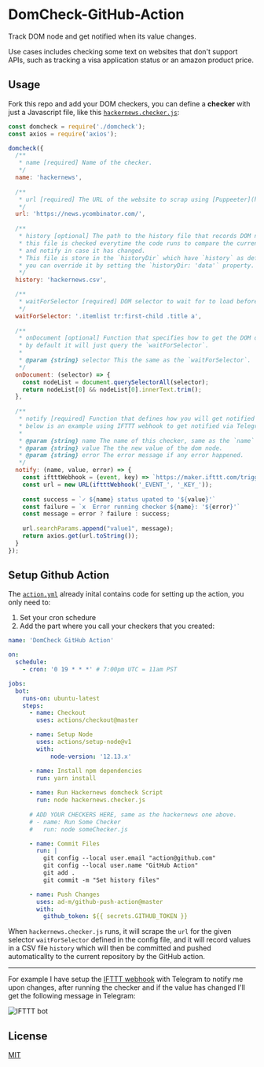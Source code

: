 # DomCheck-GitHub-Action

Track DOM node and get notified when its value changes.  

Use cases includes checking some text on websites that don\'t support APIs, such as tracking a visa application status or an amazon product price.

## Usage
Fork this repo and add your DOM checkers, you can define a **checker** with just a Javascript file, like this [`hackernews.checker.js`](https://github.com/zianwar/domcheck-github-action/blob/master/hackernews.checker.js):
```js
const domcheck = require('./domcheck');
const axios = require('axios');

domcheck({
  /**
   * name [required] Name of the checker.
   */
  name: 'hackernews',
  
  /**
   * url [required] The URL of the website to scrap using [Puppeeter](https://developers.google.com/web/tools/puppeteer)
   */
  url: 'https://news.ycombinator.com/',
  
  /**
   * history [optional] The path to the history file that records DOM node values,
   * this file is checked everytime the code runs to compare the current value against old values,
   * and notify in case it has changed.
   * This file is store in the `historyDir` which have `history` as default folder name,
   * you can override it by setting the `historyDir: 'data'` property.
   */
  history: 'hackernews.csv',

  /**
   * waitForSelector [required] DOM selector to wait for to load before scraping.
   */  
  waitForSelector: '.itemlist tr:first-child .title a',
  
  /**
   * onDocument [optional] Function that specifies how to get the DOM data from the url, 
   * by default it will just query the `waitForSelector`.
   *
   * @param {string} selector This the same as the `waitForSelector`.
   */
  onDocument: (selector) => {
    const nodeList = document.querySelectorAll(selector);
    return nodeList[0] && nodeList[0].innerText.trim();
  },
  
  /**
   * notify [required] Function that defines how you will get notified with the result,
   * below is an example using IFTTT webhook to get notified via Telegram.
   *
   * @param {string} name The name of this checker, same as the `name` property.
   * @param {string} value The the new value of the dom node.
   * @param {string} error The error message if any error happened.
   */
  notify: (name, value, error) => {
    const iftttWebhook = (event, key) => `https://maker.ifttt.com/trigger/${event}/with/key/${key}`;
    const url = new URL(iftttWebhook('_EVENT_', '_KEY_'));
    
    const success = `✓ ${name} status upated to '${value}'`
    const failure = `𝗑  Error running checker ${name}: '${error}'`
    const message = error ? failure : success;
    
    url.searchParams.append("value1", message);
    return axios.get(url.toString());
  }
});
```
## Setup Github Action

The [`action.yml`](https://github.com/zianwar/domcheck-github-action/blob/master/.github/workflows/action.yml) already inital contains code for setting up the action, you only need to:
1. Set your cron schedure
2. Add the part where you call your checkers that you created:

```yaml
name: 'DomCheck GitHub Action'

on:
  schedule:
    - cron: '0 19 * * *' # 7:00pm UTC = 11am PST

jobs:
  bot:
    runs-on: ubuntu-latest
    steps:
      - name: Checkout
        uses: actions/checkout@master

      - name: Setup Node
        uses: actions/setup-node@v1
        with:
            node-version: '12.13.x'

      - name: Install npm dependencies
        run: yarn install
      
      - name: Run Hackernews domcheck Script
        run: node hackernews.checker.js
      
      # ADD YOUR CHECKERS HERE, same as the hackernews one above.
      # - name: Run Some Checker
      #   run: node someChecker.js

      - name: Commit Files
        run: |
          git config --local user.email "action@github.com"
          git config --local user.name "GitHub Action"
          git add .
          git commit -m "Set history files"

      - name: Push Changes
        uses: ad-m/github-push-action@master
        with:
          github_token: ${{ secrets.GITHUB_TOKEN }}
```

When `hackernews.checker.js` runs, it will scrape the `url` for the given selector `waitForSelector` defined in the config file, and it will record values in a CSV file `history` which will then be committed and pushed automaticallty to the current repository by the GitHub action.

---

For example I have setup the [IFTTT webhook](https://ifttt.com/maker_webhooks) with Telegram to notify me upon changes, after running the checker and if the value has changed I'll get the following message in Telegram:

![IFTTT bot](https://i.imgur.com/pInm3qg.png)

## License
[MIT](https://github.com/zianwar/domcheck-github-action/blob/master/LICENSE)
